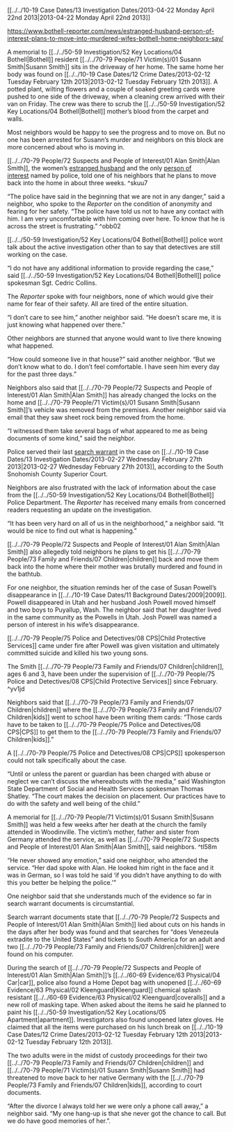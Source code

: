 [[../../10-19 Case Dates/13 Investigation Dates/2013-04-22 Monday April 22nd 2013|2013-04-22 Monday April 22nd 2013]]

https://www.bothell-reporter.com/news/estranged-husband-person-of-interest-plans-to-move-into-murdered-wifes-bothell-home-neighbors-say/

A memorial to [[../../50-59 Investigation/52 Key Locations/04 Bothell|Bothell]] resident [[../../70-79 People/71 Victim(s)/01 Susann Smith|Susann Smith]] sits in the driveway of her home. The same home her body was found on [[../../10-19 Case Dates/12 Crime Dates/2013-02-12 Tuesday February 12th 2013|2013-02-12 Tuesday February 12th 2013]].
A potted plant, wilting flowers and a couple of soaked greeting cards were pushed to one side of the driveway, when a cleaning crew arrived with their van on Friday. The crew was there to scrub the [[../../50-59 Investigation/52 Key Locations/04 Bothell|Bothell]] mother’s blood from the carpet and walls.

Most neighbors would be happy to see the progress and to move on. But no one has been arrested for Susann’s murder and neighbors on this block are more concerned about who is moving in.


[[../../70-79 People/72 Suspects and People of Interest/01 Alan Smith|Alan Smith]], the women’s [estranged husband](http://www.bothell-reporter.com/news/193629971.html "estranged husband") and the only [person of interest](http://www.bothell-reporter.com/news/192594241.html "person of interest") named by police, told one of his neighbors that he plans to move back into the home in about three weeks. ^skuu7

“The police have said in the beginning that we are not in any danger,” said a neighbor, who spoke to the _Reporter_ on the condition of anonymity and fearing for her safety. “The police have told us not to have any contact with him. I am very uncomfortable with him coming over here. To know that he is across the street is frustrating.” ^obb02

[[../../50-59 Investigation/52 Key Locations/04 Bothell|Bothell]] police wont talk about the active investigation other than to say that detectives are still working on the case.

“I do not have any additional information to provide regarding the case,” said [[../../50-59 Investigation/52 Key Locations/04 Bothell|Bothell]] police spokesman Sgt. Cedric Collins.

The _Reporter_ spoke with four neighbors, none of which would give their name for fear of their safety. All are tired of the entire situation.

“I don’t care to see him,” another neighbor said. “He doesn’t scare me, it is just knowing what happened over there.”

Other neighbors are stunned that anyone would want to live there knowing what happened.

“How could someone live in that house?” said another neighbor. “But we don’t know what to do. I don’t feel comfortable. I have seen him every day for the past three days.”

Neighbors also said that [[../../70-79 People/72 Suspects and People of Interest/01 Alan Smith|Alan Smith]] has already changed the locks on the home and [[../../70-79 People/71 Victim(s)/01 Susann Smith|Susann Smith]]’s vehicle was removed from the premises. Another neighbor said via email that they saw sheet rock being removed from the home.

“I witnessed them take several bags of what appeared to me as being documents of some kind,” said the neighbor.

Police served their last [search warrant](http://www.bothell-reporter.com/news/194405941.html "search warrant") in the case on [[../../10-19 Case Dates/13 Investigation Dates/2013-02-27 Wednesday February 27th 2013|2013-02-27 Wednesday February 27th 2013]], according to the South Snohomish County Superior Court.

Neighbors are also frustrated with the lack of information about the case from the [[../../50-59 Investigation/52 Key Locations/04 Bothell|Bothell]] Police Department. The _Reporter_ has received many emails from concerned readers requesting an update on the investigation.

“It has been very hard on all of us in the neighborhood,” a neighbor said. “It would be nice to find out what is happening.”

[[../../70-79 People/72 Suspects and People of Interest/01 Alan Smith|Alan Smith]] also allegedly told neighbors he plans to get his [[../../70-79 People/73 Family and Friends/07 Children|children]] back and move them back into the home where their mother was brutally murdered and found in the bathtub.

For one neighbor, the situation reminds her of the case of Susan Powell’s disappearance in [[../../10-19 Case Dates/11 Background Dates/2009|2009]]. Powell disappeared in Utah and her husband Josh Powell moved himself and two boys to Puyallup, Wash. The neighbor said that her daughter lived in the same community as the Powells in Utah. Josh Powell was named a person of interest in his wife’s disappearance.

[[../../70-79 People/75 Police and Detectives/08 CPS|Child Protective Services]] came under fire after Powell was given visitation and ultimately committed suicide and killed his two young sons.

The Smith [[../../70-79 People/73 Family and Friends/07 Children|children]], ages 6 and 3, have been under the supervision of [[../../70-79 People/75 Police and Detectives/08 CPS|Child Protective Services]] since February. ^yv1jd

Neighbors said that [[../../70-79 People/73 Family and Friends/07 Children|children]] where the [[../../70-79 People/73 Family and Friends/07 Children|kids]] went to school have been writing them cards: “Those cards have to be taken to [[../../70-79 People/75 Police and Detectives/08 CPS|CPS]] to get them to the [[../../70-79 People/73 Family and Friends/07 Children|kids]].”

A [[../../70-79 People/75 Police and Detectives/08 CPS|CPS]] spokesperson could not talk specifically about the case.

“Until or unless the parent or guardian has been charged with abuse or neglect we can’t discuss the whereabouts with the media,” said Washington State Department of Social and Health Services spokesman Thomas Shatley. “The court makes the decision on placement. Our practices have to do with the safety and well being of the child.”

A memorial for [[../../70-79 People/71 Victim(s)/01 Susann Smith|Susann Smith]] was held a few weeks after her death at the church the family attended in Woodinville. 
The victim’s mother, father and sister from Germany attended the service, as well as [[../../70-79 People/72 Suspects and People of Interest/01 Alan Smith|Alan Smith]], said neighbors. ^tl58m

“He never showed any emotion,” said one neighbor, who attended the service. “Her dad spoke with Alan. He looked him right in the face and it was in German, so I was told he said ‘if you didn’t have anything to do with this you better be helping the police.’”

One neighbor said that she understands much of the evidence so far in search warrant documents is circumstantial.

Search warrant documents state that [[../../70-79 People/72 Suspects and People of Interest/01 Alan Smith|Alan Smith]] lied about cuts on his hands in the days after her body was found and that searches for “does Venezeula extradite to the United States” and tickets to South America for an adult and two [[../../70-79 People/73 Family and Friends/07 Children|children]] were found on his computer.

During the search of [[../../70-79 People/72 Suspects and People of Interest/01 Alan Smith|Alan Smith]]’s [[../../60-69 Evidence/63 Physical/04 Car|car]], police also found a Home Depot bag with unopened [[../../60-69 Evidence/63 Physical/02 Kleenguard|Kleenguard]] chemical splash resistant [[../../60-69 Evidence/63 Physical/02 Kleenguard|coveralls]] and a new roll of masking tape. When asked about the items he said he planned to paint his [[../../50-59 Investigation/52 Key Locations/05 Apartment|apartment]]. Investigators also found unopened latex gloves. He claimed that all the items were purchased on his lunch break on [[../../10-19 Case Dates/12 Crime Dates/2013-02-12 Tuesday February 12th 2013|2013-02-12 Tuesday February 12th 2013]].

The two adults were in the midst of custody proceedings for their two [[../../70-79 People/73 Family and Friends/07 Children|children]] and [[../../70-79 People/71 Victim(s)/01 Susann Smith|Susann Smith]] had threatened to move back to her native Germany with the [[../../70-79 People/73 Family and Friends/07 Children|kids]], according to court documents.

“After the divorce I always told her we were only a phone call away,” a neighbor said. “My one hang-up is that she never got the chance to call. But we do have good memories of her.”.
